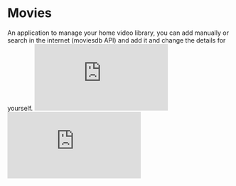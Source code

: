 # Movies
An application to manage your home video library, you can add manually or search in the internet (moviesdb API) and add it and change the details for yourself. 
![Image of Edit](http://www.siz.co.il/my.php?i=4mtjhng0qnzz.jpg) ![Image of Save](http://www.siz.co.il/my.php?i=4mtjhng0qnzz.jpg)
